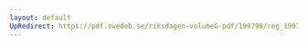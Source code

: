 ```yaml
---
layout: default
UpRedirect: https://pdf.swedeb.se/riksdagen-volumeG-pdf/199798/reg_199798/reg_199798_0261.pdf
---
```

